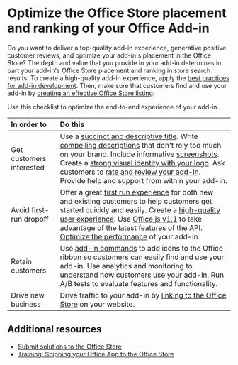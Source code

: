 # Optimize the Office Store placement and ranking of your Office Add-in

Do you want to deliver a top-quality add-in experience, generative positive customer reviews, and optimize your add-in's placement in the Office Store? The depth and value that you provide in your add-in determines in part your add-in's Office Store placement and ranking in store search results. To create a high-quality add-in experience, apply the  [best practices for add-in development](http://msdn.microsoft.com/library/013e1486-4482-42c1-bcda-edf8de06e771%28Office.15%29.aspx). Then, make sure that customers find and use your add-in by [creating an effective Office Store listing](create-effective-office-store-listings.md). 
 

Use this checklist to optimize the end-to-end experience of your add-in.
 


|**In order to**|**Do this**|
|:-----|:-----|
|Get customers interested| Use a [succinct and descriptive title](create-effective-office-store-listings.md#use-a-succinct-and-descriptive-title).  Write [compelling descriptions](create-effective-office-store-listings.md#write-compelling-descriptions) that don't rely too much on your brand. Include informative [screenshots](create-effective-office-store-listings.md#use-screenshots-effectively).  Create a [strong visual identity with your logo](create-effective-office-store-listings.md#create-a-consistent-visual-identity).  Ask customers to [rate and review your add-in](create-effective-office-store-listings.md#use-ratings-and-reviews).  Provide help and support from within your add-in.|
|Avoid first-run dropoff| Offer a great [first run experience](https://dev.office.com/docs/add-ins/overview/add-in-development-best-practices#create-an-engaging-first-run-experience) for both new and existing customers to help customers get started quickly and easily. Create a [high-quality user experience](https://dev.office.com/docs/add-ins/overview/add-in-development-best-practices#apply-ux-design-principles).  Use [Office.js v1.1](https://dev.office.com/docs/add-ins/develop/update-your-javascript-api-for-office-and-manifest-schema-version) to take advantage of the latest features of the API. [Optimize the performance](https://dev.office.com/docs/add-ins/overview/add-in-development-best-practices#optimize-and-monitor-add-in-performance) of your add-in.|
|Retain customers| Use [add-in commands](https://dev.office.com/docs/add-ins/overview/add-in-development-best-practices#use-add-in-commands) to add icons to the Office ribbon so customers can easily find and use your add-in. Use analytics and monitoring to understand how customers use your add-in. Run A/B tests to evaluate features and functionality.|
|Drive new business|Drive traffic to your add-in by  [linking to the Office Store](promote-your-office-store-solution.md) on your website.|

## Additional resources
<a name="bk_addresources"> </a>

-  [Submit solutions to the Office Store](submit-to-the-office-store.md)  
-  [Training: Shipping your Office App to the Office Store](http://dev.office.com/training)
    
 

